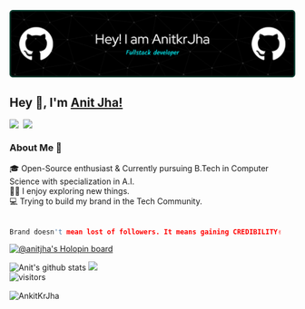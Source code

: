 ![Header](./github-header-image.png)
## Hey 👋, I'm [Anit Jha!]("#") 

<a href="https://www.linkedin.com/in/anit-jha-94704222b/">
  <img align="left" width="24px" src="https://cdn-icons.flaticon.com/png/512/2504/premium/2504923.png?token=exp=1659851850~hmac=344222a04de1eb92b8e625d53a77b866"  />
</a>
<!--<a href="https://twitter.com/keshavcodex">
  <img align="left" width="26px" src="https://cdn.jsdelivr.net/npm/simple-icons@v3/icons/twitter.svg" />
</a>-->
<a href="mailto:anitjha31@gmail.com">
  <img align="left" width="26px" src="https://cdn-icons-png.flaticon.com/512/5968/5968534.png" />
</a>
<!--<a href="http://dev.to/keshavcodex">
  <img align="left" width="26px" src="https://cdn1.iconfinder.com/data/icons/logos-and-brands-3/512/84_Dev_logo_logos-512.png" />
</a>-->

<br />

### About Me 🚀
🎓 Open-Source enthusiast & Currently pursuing B.Tech in Computer Science with specialization in A.I. </br>
👨‍💻 I enjoy exploring new things. </br>
💻 Trying to build my brand in the Tech Community.



 ```c++
 
 Brand doesn't mean lost of followers. It means gaining CREDIBILITY✌️
 
 ```
 
 [![@anitjha's Holopin board](https://holopin.me/anitjha)](https://holopin.io/@anitjha)

![Anit's github stats](https://github-readme-stats.vercel.app/api?username=AnitkrJha&show_icons=true)
<a href="https://wakatime.com/@AnitKrJha" target="_blank">
   <img src="https://github-readme-stats.vercel.app/api/top-langs/?username=AnitKrJha" />
</a>
<br>
![visitors](https://visitor-badge.laobi.icu/badge?page_id=AnitkrJha.AnitKrJha)
<p><img align="center" src="https://github-readme-streak-stats.herokuapp.com/?user=AnitKrJha" alt="AnkitKrJha" /></p>
<!--
**AnitKrJha/AnitKrJha** is a ✨ _special_ ✨ repository because its `README.md` (this file) appears on your GitHub profile.

Here are some ideas to get you started:

- 🔭 I’m currently working on ...
- 🌱 I’m currently learning ...
- 👯 I’m looking to collaborate on ...
- 🤔 I’m looking for help with ...
- 💬 Ask me about ...
- 📫 How to reach me: ...
- 😄 Pronouns: ...
- ⚡ Fun fact: ...
-->
